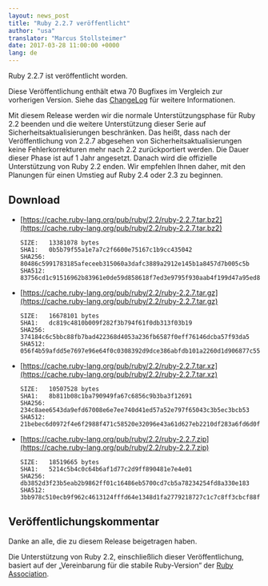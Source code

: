 ```yaml
---
layout: news_post
title: "Ruby 2.2.7 veröffentlicht"
author: "usa"
translator: "Marcus Stollsteimer"
date: 2017-03-28 11:00:00 +0000
lang: de
---
```


Ruby 2.2.7 ist veröffentlicht worden.

Diese Veröffentlichung enthält etwa 70 Bugfixes im Vergleich zur
vorherigen Version.
Siehe das
[ChangeLog](http://svn.ruby-lang.org/repos/ruby/tags/v2_2_7/ChangeLog)
für weitere Informationen.

Mit diesem Release werden wir die normale Unterstützungsphase für
Ruby 2.2 beenden und die weitere Unterstützung dieser Serie auf
Sicherheitsaktualisierungen beschränken.
Das heißt, dass nach der Veröffentlichung von 2.2.7 abgesehen von
Sicherheitsaktualisierungen keine Fehlerkorrekturen mehr nach 2.2
zurückportiert werden.
Die Dauer dieser Phase ist auf 1 Jahr angesetzt.
Danach wird die offizielle Unterstützung von Ruby 2.2 enden.
Wir empfehlen Ihnen daher, mit den Planungen für einen Umstieg auf
Ruby 2.4 oder 2.3 zu beginnen.


## Download

* [https://cache.ruby-lang.org/pub/ruby/2.2/ruby-2.2.7.tar.bz2](https://cache.ruby-lang.org/pub/ruby/2.2/ruby-2.2.7.tar.bz2)

      SIZE:   13381078 bytes
      SHA1:   0b5b79f55a1e7a7c2f6600e75167c1b9cc435042
      SHA256: 80486c5991783185afeceeb315060a3dafc3889a2912e145b1a8457d7b005c5b
      SHA512: 83756cd1c91516962b83961e0de59d858618f7ed3e9795f930aab4f199d47a95ed8f867d8aa9b51d508be26d9babf2140117c88241168bac41e6ef702cfadf20

* [https://cache.ruby-lang.org/pub/ruby/2.2/ruby-2.2.7.tar.gz](https://cache.ruby-lang.org/pub/ruby/2.2/ruby-2.2.7.tar.gz)

      SIZE:   16678101 bytes
      SHA1:   dc819c4810b009f282f3b794f61f0db313f03b19
      SHA256: 374184c6c5bbc88fb7bad422368d4053a236fb6587f0eff76146dcba57f93da5
      SHA512: 056f4b59afdd5e7697e96e64f0c0308392d9dce386abfdb101a2260d1d906877c55ae135cb86a1598a778ca7beb39424ad38bce0deb860981a10e8f5d48bf359

* [https://cache.ruby-lang.org/pub/ruby/2.2/ruby-2.2.7.tar.xz](https://cache.ruby-lang.org/pub/ruby/2.2/ruby-2.2.7.tar.xz)

      SIZE:   10507528 bytes
      SHA1:   8b811b08c1ba790949fa67c6856c9b3ba3f12691
      SHA256: 234c8aee6543da9efd67008e6e7ee740d41ed57a52e797f65043c3b5ec3bcb53
      SHA512: 21bebec6d0972f4e6f2988f471c58520e32096e43a61d627eb2210df283a6fd6d0fc49da9063f2d086f3d489f13e948462a6f084f9e931b4fde6102f490cc225

* [https://cache.ruby-lang.org/pub/ruby/2.2/ruby-2.2.7.zip](https://cache.ruby-lang.org/pub/ruby/2.2/ruby-2.2.7.zip)

      SIZE:   18519665 bytes
      SHA1:   5214c5b4c0c64b6af1d77c2d9ff890481e7e4e01
      SHA256: db3852d3f23b5eab2b9862ff01c16486eb5700cd7cb5a78234254fd8a330e183
      SHA512: 3bb978c510ecb9f962c4613124fffd64e1348d1fa2779218727c1c7c8ff3cbcf88ff0232acb815f3363af67e9f5ce546ca84990ee95269f9512270830daa588a

## Veröffentlichungskommentar

Danke an alle, die zu diesem Release beigetragen haben.

Die Unterstützung von Ruby 2.2, einschließlich dieser Veröffentlichung,
basiert auf der „Vereinbarung für die stabile Ruby-Version“ der
[Ruby Association](http://www.ruby.or.jp/).
